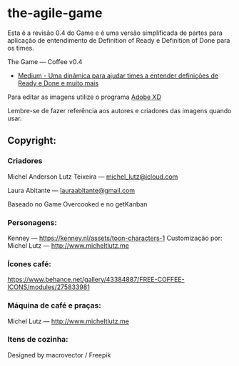 # the-agile-game

Esta é a revisão 0.4 do Game e é uma versão simplificada de partes para aplicação de entendimento de Definition of Ready e Definition of Done para os times.

The Game — Coffee v0.4

- [Medium - Uma dinâmica para ajudar times a entender definições de Ready e Done e muito mais](https://micheltlutz.medium.com/58c09feacf0d)

Para editar as imagens utilize o programa [Adobe XD](https://helpx.adobe.com/br/xd/get-started.html)

Lembre-se de fazer referência aos autores e criadores das imagens quando usar.

## Copyright:

### Criadores

Michel Anderson Lutz Teixeira — michel_lutz@icloud.com

Laura Abitante — lauraabitante@gmail.com

Baseado no Game Overcooked e no getKanban


### Personagens:
Kenney — https://kenney.nl/assets/toon-characters-1
Customização por: Michel Lutz — http://www.micheltlutz.me

### Ícones café:

https://www.behance.net/gallery/43384887/FREE-COFFEE-ICONS/modules/275833981

### Máquina de café e praças:

Michel Lutz — http://www.micheltlutz.me

### Itens de cozinha:

Designed by macrovector / Freepik